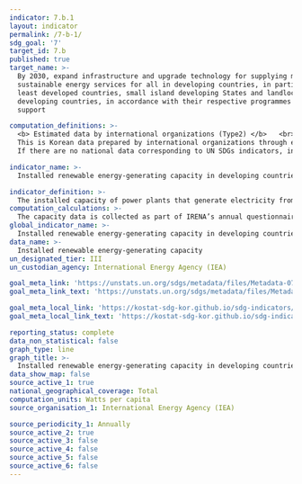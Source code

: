 ```yaml
---
indicator: 7.b.1
layout: indicator
permalink: /7-b-1/
sdg_goal: '7'
target_id: 7.b
published: true
target_name: >-
  By 2030, expand infrastructure and upgrade technology for supplying modern and
  sustainable energy services for all in developing countries, in particular
  least developed countries, small island developing States and landlocked
  developing countries, in accordance with their respective programmes of
  support

computation_definitions: >-
  <b> Estimated data by international organizations (Type2) </b>   <br>
  This is Korean data prepared by international organizations through estimation and modeling. <br>
  If there are no national data corresponding to UN SDGs indicators, international data are available for monitoring.

indicator_name: >-
  Installed renewable energy-generating capacity in developing countries (in Watts per capita)

indicator_definition: >-
  The installed capacity of power plants that generate electricity from renewable energy sources divided by the total population of a country. 
computation_calculations: >-
  The capacity data is collected as part of IRENA’s annual questionnaire cycle. Questionnaires are sent to countries at the start of a year asking for renewable energy data for two years previously 
global_indicator_name: >-
  Installed renewable energy-generating capacity in developing countries (in Watts per capita)
data_name: >-
  Installed renewable energy-generating capacity
un_designated_tier: III
un_custodian_agency: International Energy Agency (IEA)

goal_meta_link: 'https://unstats.un.org/sdgs/metadata/files/Metadata-07-0b-01.pdf'
goal_meta_link_text: 'https://unstats.un.org/sdgs/metadata/files/Metadata-07-0b-01.pdf'

goal_meta_local_link: 'https://kostat-sdg-kor.github.io/sdg-indicators/public/data/Metadata-07-0b-01_ENG.pdf'
goal_meta_local_link_text: 'https://kostat-sdg-kor.github.io/sdg-indicators/public/data/Metadata-07-0b-01_ENG.pdf'

reporting_status: complete
data_non_statistical: false
graph_type: line
graph_title: >-
  Installed renewable energy-generating capacity in developing countries
data_show_map: false
source_active_1: true
national_geographical_coverage: Total
computation_units: Watts per capita
source_organisation_1: International Energy Agency (IEA)

source_periodicity_1: Annually
source_active_2: true
source_active_3: false
source_active_4: false
source_active_5: false
source_active_6: false
---
```

